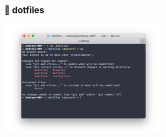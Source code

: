 # 🏡 dotfiles

![windows-terminal](https://raw.githubusercontent.com/andrejreznik/dotfiles/master/media/terminal.png)
